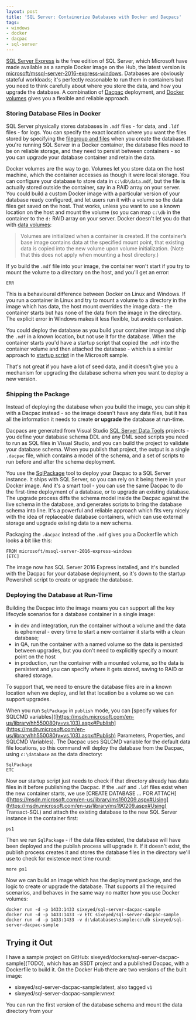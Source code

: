 ```yaml
---
layout: post
title: 'SQL Server: Containerize Databases with Docker and Dacpacs'
tags:
- windows
- docker
- dacpac
- sql-server
---
```


[SQL Server Express](https://www.microsoft.com/en-gb/sql-server/sql-server-editions-express) is the free edition of SQL Server, which Microsoft have made available as a sample Docker image on the Hub, the latest version is [microsoft/mssql-server-2016-express-windows](https://hub.docker.com/r/microsoft/mssql-server-2016-express-windows/). Databases are obviously stateful workloads; it's perfectly reasonable to run them in containers but you need to think carefully about where you store the data, and how you upgrade the database. A combination of [Dacpac](https://msdn.microsoft.com/en-us/library/ee210546.aspx) deployment, and [Docker volumes](https://docs.docker.com/engine/tutorials/dockervolumes) gives you a flexible and reliable approach.

### Storing Database Files in Docker

SQL Server physically stores databases in `.mdf` files - for data, and `.ldf` files - for logs. You can specify the exact location where you want the files stored by specifying the [filegroup and files](https://msdn.microsoft.com/en-us/library/ms189563.aspx) when you create the database. If you're running SQL Server in a Docker container, the database files need to be on reliable storage, and they need to persist between containers - so you can upgrade your database container and retain the data.

Docker volumes are the way to go. Volumes let you store data on the host machine, which the container accesses as though it were local storage. You can configure your database to store data in `c:\db\data.mdf`, but the file is actually stored outside the container, say in a RAID array on your server. You could build a custom Docker image with a particular version of your database ready configured, and let users run it with a volume so the data files get saved on the host. That works, unless you want to use a known location on the host and mount the volume (so you can map `c:\db` in the container to the `d:` RAID array on your server. Docker doesn't let you do that with [data volumes](https://docs.docker.com/engine/tutorials/dockervolumes/#/data-volumes):

> Volumes are initialized when a container is created. If the container’s base image contains data at the specified mount point, that existing data is copied into the new volume upon volume initialization. (Note that this does not apply when mounting a host directory.)

If yo build the `.mdf` file into your image, the container won't start if you try to mount the volume to a directory on the host, and you'll get an error:

    ERR

This is a behavioural difference between Docker on Linux and Windows. If you run a container in Linux and try to mount a volume to a directory in the image which has data, the host mount overrides the image data - the container starts but has none of the data from the image in the directory. The explicit error in Windows makes it less flexible, but avoids confusion.

You could deploy the database as you build your container image and ship the `.mdf` in a known location, but not use it for the database. When the container starts you'd have a startup script that copied the `.mdf` into the container volume and then attached the database - which is a similar approach to [startup script](https://github.com/Microsoft/sql-server-samples/blob/master/samples/manage/windows-containers/mssql-server-2016-express-windows/start.ps1) in the Microsoft sample.

That's not great if you have a lot of seed data, and it doesn't give you a mechanism for upgrading the database schema when you want to deploy a new version.

### Shipping the Package

Instead of deploying the database when you build the image, you can ship it with a Dacpac instead - so the image doesn't have any data files, but it has all the information it needs to create **or upgrade** the database at run-time.

Dacpacs are generated from Visual Studio [SQL Server Data Tools](https://msdn.microsoft.com/en-us/library/hh272686(v=vs.103).aspx) projects - you define your database schema DDL and any DML seed scripts you need to run as SQL files in Visual Studio, and you can build the project to validate your database schema. When you publish that project, the output is a single `.dacpac` file, which contains a model of the schema, and a set of scripts to run before and after the schema deployment.

You use the [SqlPackage](https://msdn.microsoft.com/en-us/library/hh550080(v=vs.103).aspx) tool to deploy your Dacpac to a SQL Server instance. It ships with SQL Server, so you can rely on it being there in your Docker image. And it's a smart tool - you can use the same Dacpac to do the first-time deployment of a database, or to upgrade an existing database. The upgrade process diffs the schema model inside the Dacpac against the live schema in the database, and generates scripts to bring the database schema into line. It's a powerful and reliable approach which fits very nicely with the idea of replaceable database containers, which can use external storage and upgrade existing data to a new schema.

Packaging the `.dacpac` instead of the `.mdf` gives you a Dockerfile which looks a bit like this:

    FROM microsoft/mssql-server-2016-express-windows
    [ETC]

The image now has SQL Server 2016 Express installed, and it's bundled with the Dacpac for your database deployment, so it's down to the startup Powershell script to create or upgrade the database.

### Deploying the Database at Run-Time

Building the Dacpac into the image means you can support all the key lifecycle scenarios for a database container in a single image:

- in dev and integration, run the container without a volume and the data is ephemeral - every time to start a new container it starts with a clean database;
- in QA, run the container with a named volume so the data is persisted between upgrades, but you don't need to explicitly specify a mount point on the host
- in production, run the container with a mounted volume, so the data is persistent and you can specify where it gets stored, saving to RAID or shared storage.

To support that, we need to ensure the database files are in a known location when we deploy, and let that location be a volume so we can support upgrades.

When you run `SqlPackage` in `publish` mode, you can [specify values for SQLCMD variables]([https://msdn.microsoft.com/en-us/library/hh550080(v=vs.103).aspx#Publish](https://msdn.microsoft.com/en-us/library/hh550080(v=vs.103).aspx#Publish) Parameters, Properties, and SQLCMD Variables). The Dacpac uses SQLCMD variable for the default data file locations, so this command will deploy the database from the Dacpac, using `c:\database` as the data directory:

    SqlPackage 
    ETC

Now our startup script just needs to check if that directory already has data files in it before publishing the Dacpac. If the `.mdf` and `.ldf` files exist when the new container starts, we use [CREATE DATABASE ... FOR ATTACH]([https://msdn.microsoft.com/en-us/library/ms190209.aspx#Using](https://msdn.microsoft.com/en-us/library/ms190209.aspx#Using) Transact-SQL) and attach the existing database to the new SQL Server instance in the container first:

    ps1

Then we run `SqlPackage` - if the data files existed, the database will have been deployed and the publish process will upgrade it. If it doesn't exist, the publish process creates it and stores the database files in the directory we'll use to check for existence next time round:

    more ps1

Now we can build an image which has the deployment package, and the logic to create or upgrade the database. That supports all the required scenarios, and behaves in the same way no matter how you use Docker volumes:

    docker run -d -p 1433:1433 sixeyed/sql-server-dacpac-sample
    docker run -d -p 1433:1433 -v ETC sixeyed/sql-server-dacpac-sample
    docker run -d -p 1433:1433 -v d:\databases\sample:c:\db sixeyed/sql-server-dacpac-sample

## Trying it Out

I have a sample project on GitHub: sixeyed/dockers/sql-server-dacpac-sample](TODO), which has an SSDT project and a published Dacpac, with a Dockerfile to build it. On the Docker Hub there are two versions of the built image:

- sixeyed/sql-server-dacpac-sample:latest, also tagged `v1`
- sixeyed/sql-server-dacpac-sample:vnext

You can run the first version of the database schema and mount the data directory from your

<!--kg-card-end: markdown-->